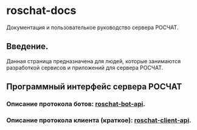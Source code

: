 # roschat-docs
Документация и пользователькое руководство сервера РОСЧАТ.

## Введение.
Данная страница предназначена для людей, которые занимаются разработкой сервисов и приложений для сервера РОСЧАТ.

## Программный интерфейс сервера РОСЧАТ

### Описание протокола ботов: [roschat-bot-api](https://github.com/roschat/roschat-docs/wiki/roschat-bot-api).
### Описание протокола клиента (краткое): [roschat‐client‐api](https://github.com/roschat/roschat-docs/wiki/roschat‐client‐api).
